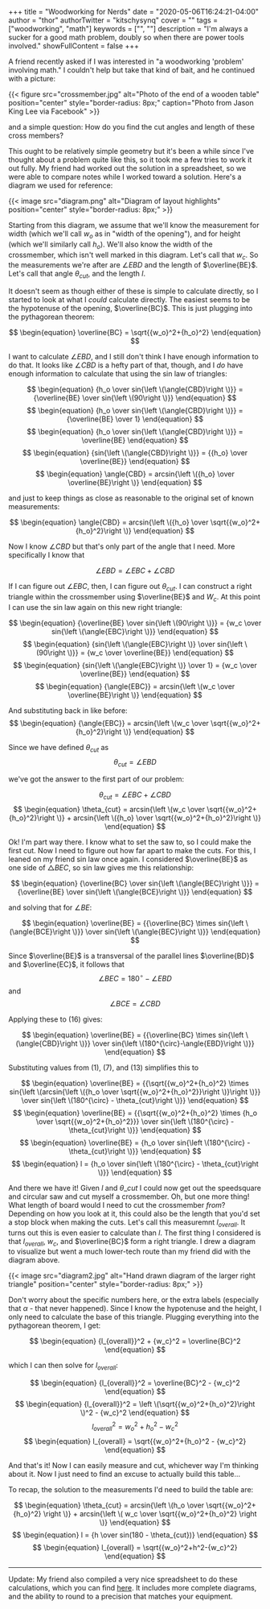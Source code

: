 +++
title = "Woodworking for Nerds"
date = "2020-05-06T16:24:21-04:00"
author = "thor"
authorTwitter = "kitschysynq"
cover = ""
tags = ["woodworking", "math"]
keywords = ["", ""]
description = "I'm always a sucker for a good math problem, doubly so when there are power tools involved."
showFullContent = false
+++

A friend recently asked if I was interested in "a woodworking 'problem' involving math." I
couldn't help but take that kind of bait, and he continued with a picture:

{{< figure src="crossmember.jpg" alt="Photo of the end of a wooden table" position="center" style="border-radius: 8px;" caption="Photo from Jason King Lee via Facebook" >}}

and a simple question: How do you find the cut angles and length of these cross members?

This ought to be relatively simple geometry but it's been a while since I've thought about a problem
quite like this, so it took me a few tries to work it out fully. My friend had
worked out the solution in a spreadsheet, so we were able to compare notes while
I worked toward a solution. Here's a diagram we used for reference:

{{< image src="diagram.png" alt="Diagram of layout highlights" position="center" style="border-radius: 8px;" >}}

Starting from this diagram, we assume that we'll know the measurement for width
(which we'll call $w_o$ as in "width of the opening"), and for height (which
we'll similarly call $h_o$). We'll also know the width of the crossmember,
which isn't well marked in this diagram. Let's call that $w_c$. So the
measurements we're after are $\angle{EBD}$ and the length of $\overline{BE}$.
Let's call that angle $\theta_{cut}$, and the length $l$.

It doesn't seem as though either of these is simple to calculate directly, so I
started to look at what I _could_ calculate directly. The easiest seems to be
the hypotenuse of the opening, $\overline{BC}$. This is just plugging into the
pythagorean theorem:

$$
\begin{equation}
  \overline{BC} = \sqrt{{w_o}^2+{h_o}^2}
\end{equation}
$$

I want to calculate $\angle{EBD}$, and I still don't think I have enough
information to do that. It looks like $\angle{CBD}$ is a hefty part of that,
though, and I _do_ have enough information to calculate that using the sin law
of triangles:

$$
\begin{equation}
  {h_o \over sin{\left \(\angle{CBD}\right \)}} = {\overline{BE} \over sin{\left \(90\right \)}}
\end{equation}
$$
$$
\begin{equation}
  {h_o \over sin{\left \(\angle{CBD}\right \)}} = {\overline{BE} \over 1}
\end{equation}
$$
$$
\begin{equation}
  {h_o \over sin{\left \(\angle{CBD}\right \)}} = \overline{BE}
\end{equation}
$$
$$
\begin{equation}
  {sin{\left \(\angle{CBD}\right \)}} = {{h_o} \over \overline{BE}}
\end{equation}
$$
$$
\begin{equation}
  \angle{CBD} = arcsin{\left \({h_o} \over \overline{BE}\right \)}
\end{equation}
$$

and just to keep things as close as reasonable to the original set of known measurements:

$$
\begin{equation}
  \angle{CBD} = arcsin{\left \({h_o} \over \sqrt{{w_o}^2+{h_o}^2}\right \)}
\end{equation}
$$

Now I know $\angle{CBD}$ but that's only part of the angle that I need. More specifically I know that

$$ \angle{EBD} = \angle{EBC} + \angle{CBD} $$

If I can figure out $\angle{EBC}$, then, I can figure out $\theta_{cut}$. I can
construct a right triangle within the crossmember using $\overline{BE}$ and
$W_c$. At this point I can use the sin law again on this new right triangle:

$$
\begin{equation}
  {\overline{BE} \over sin{\left \(90\right \)}} = {w_c \over sin{\left \(\angle{EBC}\right \)}}
\end{equation}
$$
$$
\begin{equation}
  {sin{\left \(\angle{EBC}\right \)} \over sin{\left \(90\right \)}} = {w_c \over \overline{BE}}
\end{equation}
$$
$$
\begin{equation}
  {sin{\left \(\angle{EBC}\right \)} \over 1} = {w_c \over \overline{BE}}
\end{equation}
$$
$$
\begin{equation}
  {\angle{EBC}} = arcsin{\left \(w_c \over \overline{BE}\right \)}
\end{equation}
$$

And substituting back in like before:
$$
\begin{equation}
  {\angle{EBC}} = arcsin{\left \(w_c \over \sqrt{{w_o}^2+{h_o}^2}\right \)}
\end{equation}
$$

Since we have defined $\theta_{cut}$ as
$$
\begin{equation}
  \theta_{cut} = \angle{EBD}
\end{equation}
$$

 we've got the answer to the first part of our problem:

$$
\begin{equation}
  \theta_{cut} = \angle{EBC} + \angle{CBD}
\end{equation}
$$
$$
\begin{equation}
  \theta_{cut} = arcsin{\left \(w_c \over \sqrt{{w_o}^2+{h_o}^2}\right \)} + arcsin{\left \({h_o} \over \sqrt{{w_o}^2+{h_o}^2}\right \)}
\end{equation}
$$

Ok! I'm part way there. I know what to set the saw to, so I could make the
first cut. Now I need to figure out how far apart to make the cuts. For this,
I leaned on my friend sin law once again. I considered $\overline{BE}$ as one
side of $\triangle{BEC}$, so sin law gives me this relationship:

$$
\begin{equation}
  {\overline{BC} \over sin{\left \(\angle{BEC}\right \)}} = {\overline{BE} \over sin{\left \(\angle{BCE}\right \)}}
\end{equation}
$$

and solving that for $\angle{BE}$:

$$
\begin{equation}
  \overline{BE} = {{\overline{BC} \times sin{\left \(\angle{BCE}\right \)}} \over sin{\left \(\angle{BEC}\right \)}}
\end{equation}
$$

Since $\overline{BE}$ is a transversal of the parallel lines $\overline{BD}$ and $\overline{EC}$, it follows that
$$ \angle{BEC} = 180^{\circ} - \angle{EBD} $$
and
$$ \angle{BCE} = \angle{CBD} $$

Applying these to (16) gives:

$$
\begin{equation}
  \overline{BE} = {{\overline{BC} \times sin{\left \(\angle{CBD}\right \)}} \over sin{\left \(180^{\circ}-\angle{EBD}\right \)}}
\end{equation}
$$

Substituting values from (1), (7), and (13) simplifies this to

$$
\begin{equation}
  \overline{BE} = {{\sqrt{{w_o}^2+{h_o}^2} \times sin{\left \(arcsin{\left \({h_o \over \sqrt{{w_o}^2+{h_o}^2}}\right \)}\right \)}} \over sin{\left \(180^{\circ} - \theta_{cut}\right \)}}
\end{equation}
$$
$$
\begin{equation}
  \overline{BE} = {{\sqrt{{w_o}^2+{h_o}^2} \times {h_o \over \sqrt{{w_o}^2+{h_o}^2}}} \over sin{\left \(180^{\circ} - \theta_{cut}\right \)}}
\end{equation}
$$
$$
\begin{equation}
  \overline{BE} = {h_o \over sin{\left \(180^{\circ} - \theta_{cut}\right \)}}
\end{equation}
$$
$$
\begin{equation}
  l = {h_o \over sin{\left \(180^{\circ} - \theta_{cut}\right \)}}
\end{equation}
$$

And there we have it! Given $l$ and $\theta\_{cut}$ I could now get out the
speedsquare and circular saw and cut myself a crossmember. Oh, but one more
thing! What length of board would I need to cut the crossmember _from_?
Depending on how you look at it, this could also be the length that you'd set
a stop block when making the cuts. Let's call this measuremnt $l_{overall}$. It
turns out this is even easier to calculate than $l$. The first thing I
considered is that $l_{overall}$, $w_c$, and $\overline{BC}$ form a right
triangle. I drew a diagram to visualize but went a much lower-tech route than
my friend did with the diagram above.

{{< image src="diagram2.jpg" alt="Hand drawn diagram of the larger right triangle" position="center" style="border-radius: 8px;" >}}

Don't worry about the specific numbers here, or the extra labels (especially
that $\alpha$ - that never happened). Since I know the hypotenuse and the
height, I only need to calculate the base of this triangle. Plugging
everything into the pythagorean theorem, I get:

$$
\begin{equation}
  {l_{overall}}^2 + {w_c}^2 = \overline{BC}^2
\end{equation}
$$

which I can then solve for $l_{overall}$:

$$
\begin{equation}
  {l_{overall}}^2 = \overline{BC}^2 - {w_c}^2
\end{equation}
$$
$$
\begin{equation}
  {l_{overall}}^2 = \left \(\sqrt{{w_o}^2+{h_o}^2}\right \)^2 - {w_c}^2
\end{equation}
$$
$$
\begin{equation}
  {l_{overall}}^2 = {w_o}^2+{h_o}^2 - {w_c}^2
\end{equation}
$$
$$
\begin{equation}
  l_{overall} = \sqrt{{w_o}^2+{h_o}^2 - {w_c}^2}
\end{equation}
$$

And that's it! Now I can easily measure and cut, whichever way I'm thinking
about it. Now I just need to find an excuse to actually build this table...


To recap, the solution to the measurements I'd need to build the table are:

$$
\begin{equation}
  \theta_{cut} = arcsin{\left \(h_o \over \sqrt{{w_o}^2+{h_o}^2} \right \)} + arcsin{\left \( w_c \over \sqrt{{w_o}^2+{h_o}^2} \right \)}
\end{equation}
$$
$$
\begin{equation}
  l = {h \over sin(180 - \theta_{cut})}
\end{equation}
$$
$$
\begin{equation}
  l_{overall} = \sqrt{{w_o}^2+h^2-{w_c}^2}
\end{equation}
$$

---

Update: My friend also compiled a very nice spreadsheet to do these
calculations, which you can find [here](https://docs.google.com/spreadsheets/d/1JiPpa4Iv39l-C_cPjpzvj7IzMe3c0x1_53wzVHW7cF8/edit#gid=0).
It includes more complete diagrams, and the ability to round to a precision
that matches your equipment.
